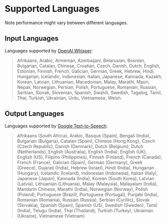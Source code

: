 # Supported Languages
Note performance might vary between different languages.

## Input Languages
Languages supported by [OpenAI Whisper](https://help.openai.com/en/articles/7031512-whisper-api-faq):

> Afrikaans, Arabic, Armenian, Azerbaijani, Belarusian, Bosnian, Bulgarian, Catalan, Chinese, Croatian, Czech, Danish, Dutch, English, Estonian, Finnish, French, Galician, German, Greek, Hebrew, Hindi, Hungarian, Icelandic, Indonesian, Italian, Japanese, Kannada, Kazakh, Korean, Latvian, Lithuanian, Macedonian, Malay, Marathi, Maori, Nepali, Norwegian, Persian, Polish, Portuguese, Romanian, Russian, Serbian, Slovak, Slovenian, Spanish, Swahili, Swedish, Tagalog, Tamil, Thai, Turkish, Ukrainian, Urdu, Vietnamese, Welsh.

## Output Languages
Languages supported by [Google Text-to-Speech](https://cloud.google.com/text-to-speech/docs/voices):

> Afrikaans (South Africa), Arabic, Basque (Spain), Bengali (India), Bulgarian (Bulgaria), Catalan (Spain), Chinese (Hong Kong), Czech (Czech Republic), Danish (Denmark), Dutch (Belgium), Dutch (Netherlands), English (Australia), English (India), English (UK), English (US), Filipino (Philippines), Finnish (Finland), French (Canada), French (France), Galician (Spain), German (Germany), Greek (Greece), Gujarati (India), Hebrew (Israel), Hindi (India), Hungarian (Hungary), Icelandic (Iceland), Indonesian (Indonesia), Italian (Italy), Japanese (Japan), Kannada (India), Korean (South Korea), Latvian (Latvia), Lithuanian (Lithuania), Malay (Malaysia), Malayalam (India), Mandarin Chinese, Marathi (India), Norwegian (Norway), Polish (Poland), Portuguese (Brazil), Portuguese (Portugal), Punjabi (India), Romanian (Romania), Russian (Russia), Serbian (Cyrillic), Slovak (Slovakia), Spanish (Spain), Spanish (US), Swedish (Sweden), Tamil (India), Telugu (India), Thai (Thailand), Turkish (Turkey), Ukrainian (Ukraine), Vietnamese (Vietnam)
